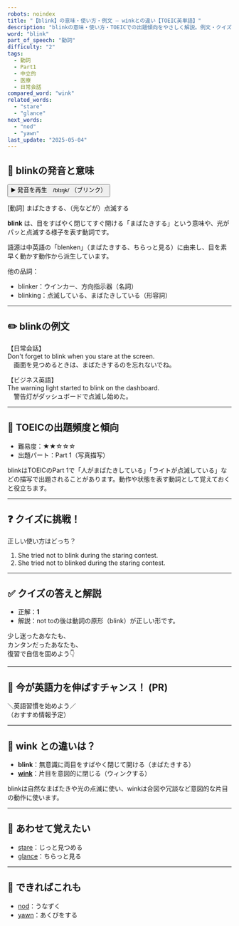 ```yaml
---
robots: noindex
title: "【blink】の意味・使い方・例文 ― winkとの違い【TOEIC英単語】"
description: "blinkの意味・使い方・TOEICでの出題傾向をやさしく解説。例文・クイズ付きでwinkとの違いもわかりやすく学べます。"
word: "blink"
part_of_speech: "動詞"
difficulty: "2"
tags:
  - 動詞
  - Part1
  - 中立的
  - 医療
  - 日常会話
compared_word: "wink"
related_words:
  - "stare"
  - "glance"
next_words:
  - "nod"
  - "yawn"
last_update: "2025-05-04"
---
```


## 🔰 blinkの発音と意味

<button class="play-audio" onclick="playTTS('blink')">
  <span class="play-audio-main">
    ▶️ 発音を再生　/blɪŋk/
  </span>
  <span class="play-audio-sub">
    （ブリンク）
  </span>
</button>

[動詞] まばたきする、（光などが）点滅する

**blink** は、目をすばやく閉じてすぐ開ける「まばたきする」という意味や、光がパッと点滅する様子を表す動詞です。

語源は中英語の「blenken」（まばたきする、ちらっと見る）に由来し、目を素早く動かす動作から派生しています。

他の品詞：  
- blinker：ウインカー、方向指示器（名詞）
- blinking：点滅している、まばたきしている（形容詞）

---

## ✏️ blinkの例文

【日常会話】  
Don't forget to blink when you stare at the screen.  
　画面を見つめるときは、まばたきするのを忘れないでね。

【ビジネス英語】  
The warning light started to blink on the dashboard.  
　警告灯がダッシュボードで点滅し始めた。

---

## 🎯 TOEICの出題頻度と傾向

- 難易度：★★☆☆☆
- 出題パート：Part 1（写真描写）

blinkはTOEICのPart 1で「人がまばたきしている」「ライトが点滅している」などの描写で出題されることがあります。動作や状態を表す動詞として覚えておくと役立ちます。

---

## ❓ クイズに挑戦！

正しい使い方はどっち？

1. She tried not to blink during the staring contest.  
2. She tried not to blinked during the staring contest.

---

## ✅ クイズの答えと解説

- 正解：**1**
- 解説：not toの後は動詞の原形（blink）が正しい形です。

少し迷ったあなたも、  
カンタンだったあなたも、  
復習で自信を固めよう👇️

---

## 🚀 今が英語力を伸ばすチャンス！ (PR)

<div class="info-center">
＼英語習慣を始めよう／<br>  
（おすすめ情報予定）
</div>

---

## 🤔  wink との違いは？

- **blink**：無意識に両目をすばやく閉じて開ける（まばたきする）
- **[wink](/wink)**：片目を意図的に閉じる（ウィンクする）

blinkは自然なまばたきや光の点滅に使い、winkは合図や冗談など意図的な片目の動作に使います。

---

## 🧩 あわせて覚えたい

- [stare](/stare)：じっと見つめる
- [glance](/glance)：ちらっと見る

---

## 📖 できればこれも

- [nod](/nod)：うなずく
- [yawn](/yawn)：あくびをする

<!-- cvid: aid11_bid13 -->
